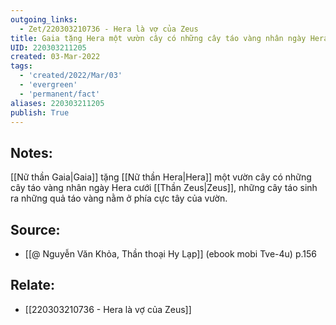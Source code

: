 ```yaml
---
outgoing_links:
  - Zet/220303210736 - Hera là vợ của Zeus
title: Gaia tặng Hera một vườn cây có những cây táo vàng nhân ngày Hera cưới Zeus
UID: 220303211205
created: 03-Mar-2022
tags:
  - 'created/2022/Mar/03'
  - 'evergreen'
  - 'permanent/fact'
aliases: 220303211205
publish: True
---
```

## Notes:
[[Nữ thần Gaia|Gaia]] tặng [[Nữ thần Hera|Hera]] một vườn cây có những cây táo vàng nhân ngày Hera cưới [[Thần Zeus|Zeus]], những cây táo sinh ra những quả táo vàng nằm ở phía cực tây của vườn.

## Source:
- [[@ Nguyễn Văn Khỏa, Thần thoại Hy Lạp]] (ebook mobi Tve-4u) p.156

## Relate:
- [[220303210736 - Hera là vợ của Zeus]]